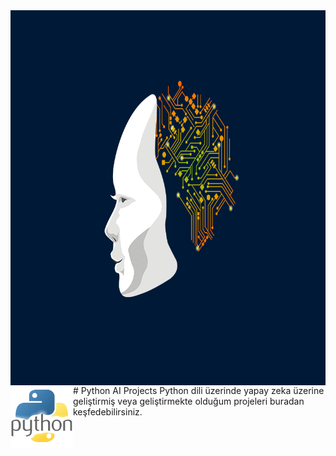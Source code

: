 <img align="left" width="800" height="600" src="aipython.gif">
<img align="left" width="100" height="100" src="pythonimg.png">
<br>
# Python AI Projects
  Python dili üzerinde yapay zeka üzerine geliştirmiş veya geliştirmekte olduğum projeleri buradan keşfedebilirsiniz.
